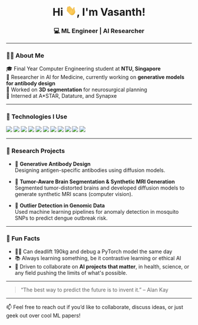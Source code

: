 <h1 align="center">Hi <img src="https://raw.githubusercontent.com/ABSphreak/ABSphreak/master/gifs/Hi.gif" width="30px">, I'm Vasanth!</h1>
<h3 align="center">💻 ML Engineer | AI Researcher</h3>

---

### 👨‍🎓 About Me

🎓 Final Year Computer Engineering student at **NTU, Singapore**  
🧬 Researcher in AI for Medicine, currently working on **generative models for antibody design**  
🧠 Worked on **3D segmentation** for neurosurgical planning  
💼 Interned at A*STAR, Datature, and Synapxe

---

### 🔧 Technologies I Use

<p align="left">
  <code><img height="50" src="https://cdn.jsdelivr.net/gh/devicons/devicon/icons/python/python-original.svg"/></code>
  <code><img height="50" src="https://cdn.jsdelivr.net/gh/devicons/devicon/icons/tensorflow/tensorflow-original.svg"/></code>
  <code><img height="50" src="https://cdn.jsdelivr.net/gh/devicons/devicon/icons/pytorch/pytorch-original.svg"/></code>
  <code><img height="50" src="https://cdn.jsdelivr.net/gh/devicons/devicon/icons/docker/docker-original.svg"/></code>
  <code><img height="50" src="https://cdn.jsdelivr.net/gh/devicons/devicon/icons/kubernetes/kubernetes-plain.svg"/></code>
  <code><img height="50" src="https://cdn.jsdelivr.net/gh/devicons/devicon/icons/java/java-original.svg"/></code>
  <code><img height="50" src="https://cdn.jsdelivr.net/gh/devicons/devicon/icons/react/react-original.svg"/></code>
  <code><img height="50" src="https://cdn.jsdelivr.net/gh/devicons/devicon/icons/cplusplus/cplusplus-original.svg"/></code>
  <code><img height="50" src="https://cdn.jsdelivr.net/gh/devicons/devicon/icons/c/c-original.svg"/></code>
  <code><img height="50" src="https://cdn.jsdelivr.net/gh/devicons/devicon/icons/typescript/typescript-original.svg"/></code>
  <code><img height="50" src="https://cdn.jsdelivr.net/gh/devicons/devicon/icons/javascript/javascript-original.svg"/></code>
</p>


---

### 🧪 Research Projects

- 🔬 **Generative Antibody Design**  
  Designing antigen-specific antibodies using diffusion models.
  
- 🧠 **Tumor-Aware Brain Segmentation & Synthetic MRI Generation**  
  Segmented tumor-distorted brains and developed diffusion models to generate synthetic MRI scans (computer vision).

- 🧬 **Outlier Detection in Genomic Data**  
  Used machine learning pipelines for anomaly detection in mosquito SNPs to predict dengue outbreak risk.

---

### 🚀 Fun Facts

- 🏋️‍♂️ Can deadlift 190kg and debug a PyTorch model the same day  
- 📚 Always learning something, be it contrastive learning or ethical AI  
- 🤝 Driven to collaborate on **AI projects that matter**, in health, science, or any field pushing the limits of what's possible.


---

> “The best way to predict the future is to invent it.” – Alan Kay

---

📫 Feel free to reach out if you’d like to collaborate, discuss ideas, or just geek out over cool ML papers!

